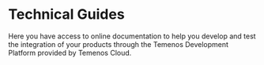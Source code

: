 # Technical Guides

Here you have access to online documentation to help you develop and test the integration of your products through the Temenos Development Platform provided by Temenos Cloud.
